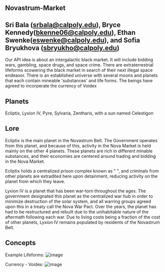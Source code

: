 ## Novastrum-Market
## Sri Bala (srbala@calpoly.edu), Bryce Kennedy(bkenne06@calpoly.edu), Ethan Swenke(eswenke@calpoly.edu), and Sofia Bryukhova (sbryukho@calpoly.edu)
Our API idea is about an intergalactic black market. It will include bidding wars, gambling, space drugs, and space crime. There are extraterrestrial lifeforms scowering the black market in search of their next illegal space endeavor. There is an established universe with several moons and planets that each contain mineable 'substances' and life forms. The beings have agreed to incorperate the currency of Voidex

## Planets
Ecliptix, Lyxion IV, Pyre, Sylvaria, Zentharis, with a sun named Celestigon

## Lore
Ecliptix is the main planet in the Novastrum Belt. The Government operates from this planet, and because of this, activity in the Nova Market is held mainly on the other 4 planets. These planets are rich in different minable substances, and their economies are centered around trading and bidding in the Nova Market. 

Ecliptix holds a centralized prison complex known as " ", and criminals from other planets are extradited here upon detainment, reducing activity on the planet from which they leave.

Lyxion IV is a planet that has been war-torn throughout the ages. The government designated this planet as the centralized war hub in order to minimize destruction of the solar system, and all warring groups agreed upon this in a treaty call the Nova War Pact. Over the years, the planet has had to be restructured and rebuilt due to the unihabitable nature of the aftermath following each war. Due to living costs being a fraction of the cost of other planets, Lyxion IV remains populated by residents of the Novastrum Belt.

## Concepts
Example Lifeforms:
![image](https://github.com/eswenke/csc-365-API/assets/97144495/c811b59d-75c0-4707-96d0-e8d9dfce2cbe)

Currency - Voidex: 
![image](https://github.com/eswenke/csc-365-API/assets/97144495/dfd48a5a-ceb4-46ce-b488-79f89a16f39a)

